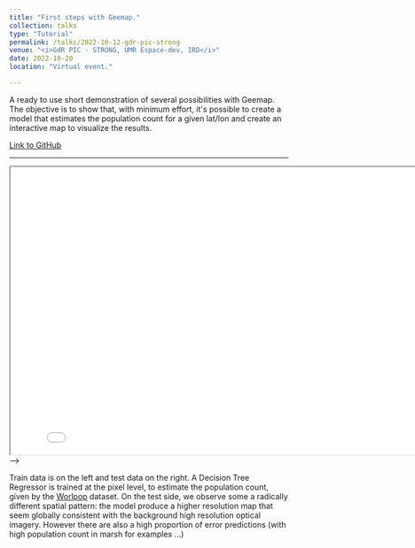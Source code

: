 ```yaml
---
title: "First steps with Geemap."
collection: talks
type: "Tutorial"
permalink: /talks/2022-10-12-gdr-pic-strong
venue: "<i>GdR PIC - STRONG, UMR Espace-dev, IRD</i>"
date: 2022-10-20
location: "Virtual event."

---
```

A ready to use short demonstration of several possibilities with Geemap. The objective is to show that, with minimum effort, it's possible to create a model that estimates the population count for a given lat/lon and create an interactive map to visualize the results.

[Link to GitHub](https://github.com/robin-j412/geemap-demo)

---

<iframe src="/maps/pred_map.html" width="820" height="520"></iframe> -->

Train data is on the left and test data on the right. A Decision Tree Regressor is trained at the pixel level, to estimate the population count, given by the [Worlpop](https://developers.google.com/earth-engine/datasets/catalog/WorldPop_GP_100m_pop) dataset. 
On the test side, we observe some a radically different spatial pattern: the model produce a higher resolution map that seem globally consistent with the background high resolution optical imagery. 
However there are also a high proportion of error predictions (with high population count in marsh for examples ...)
